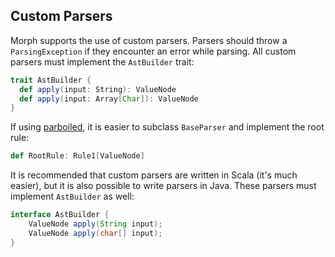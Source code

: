 Custom Parsers
--------------

Morph supports the use of custom parsers. Parsers should throw a
`ParsingException` if they encounter an error while parsing. All custom parsers
must implement the `AstBuilder` trait:

```scala
trait AstBuilder {
  def apply(input: String): ValueNode
  def apply(input: Array[Char]): ValueNode
}
```

If using [parboiled](http://parboiled.org/), it is easier to subclass
`BaseParser` and implement the root rule:

```scala
def RootRule: Rule1[ValueNode]
```

It is recommended that custom parsers are written in Scala (it's much easier),
but it is also possible to write parsers in Java. These parsers must implement
`AstBuilder` as well:

```java
interface AstBuilder {
    ValueNode apply(String input);
    ValueNode apply(char[] input);
}
```
